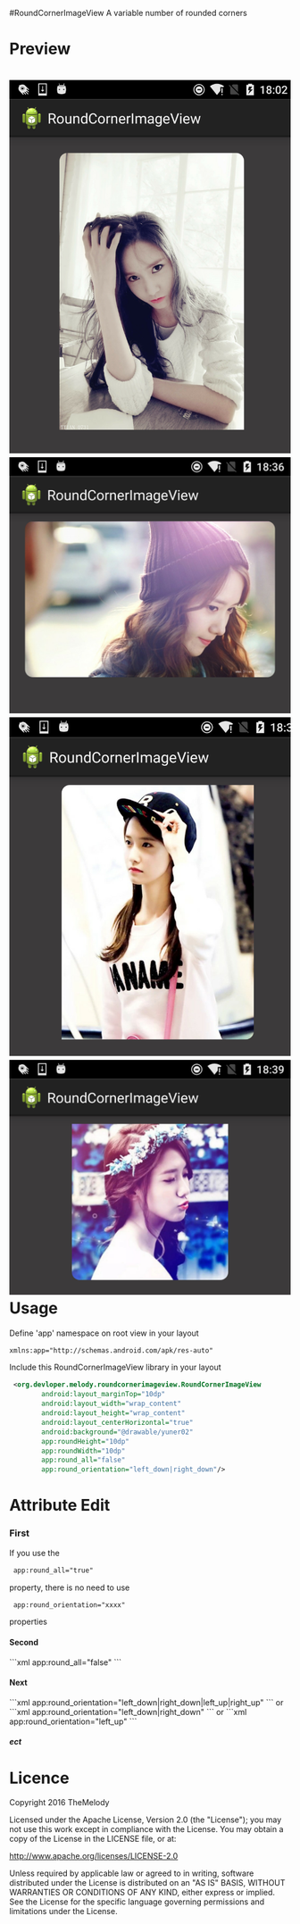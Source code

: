#RoundCornerImageView
A variable number of rounded corners

Preview
======================
![Icon Round Corner Progress Bar Usage](https://github.com/TheMelody/RoundCornerImageView/blob/master/Screenshot_20160612-180205~2.png
)
![Icon Round Corner Progress Bar Usage](https://github.com/TheMelody/RoundCornerImageView/blob/master/Screenshot_20160612-183629~2.png
)
![Icon Round Corner Progress Bar Usage](https://github.com/TheMelody/RoundCornerImageView/blob/master/Screenshot_20160612-183821~2.png
)
![Icon Round Corner Progress Bar Usage](https://github.com/TheMelody/RoundCornerImageView/blob/master/Screenshot_20160612-183928~2.png
)
Usage
======================
Define 'app' namespace on root view in your layout
```xml
xmlns:app="http://schemas.android.com/apk/res-auto"
```
Include this RoundCornerImageView library in your layout
```xml
 <org.devloper.melody.roundcornerimageview.RoundCornerImageView
        android:layout_marginTop="10dp"
        android:layout_width="wrap_content"
        android:layout_height="wrap_content"
        android:layout_centerHorizontal="true"
        android:background="@drawable/yuner02"
        app:roundHeight="10dp"
        app:roundWidth="10dp"
        app:round_all="false"
        app:round_orientation="left_down|right_down"/>
```
Attribute Edit
==========================
<h3>First</h3>

If you use the
```xml
 app:round_all="true"
```
property, there is no need to use
```xml
 app:round_orientation="xxxx"
```
properties

<h4>Second</h4>
```xml
 app:round_all="false"
 ```
<h4>Next</h4>
```xml
 app:round_orientation="left_down|right_down|left_up|right_up"
```
or
```xml
 app:round_orientation="left_down|right_down"
```
or
```xml
 app:round_orientation="left_up"
```
<h5>ect</h5>

Licence
===========================
Copyright 2016 TheMelody

Licensed under the Apache License, Version 2.0 (the "License"); you may not use this work except in compliance with the License. You may obtain a copy of the License in the LICENSE file, or at:

http://www.apache.org/licenses/LICENSE-2.0

Unless required by applicable law or agreed to in writing, software distributed under the License is distributed on an "AS IS" BASIS, WITHOUT WARRANTIES OR CONDITIONS OF ANY KIND, either express or implied. See the License for the specific language governing permissions and limitations under the License.
